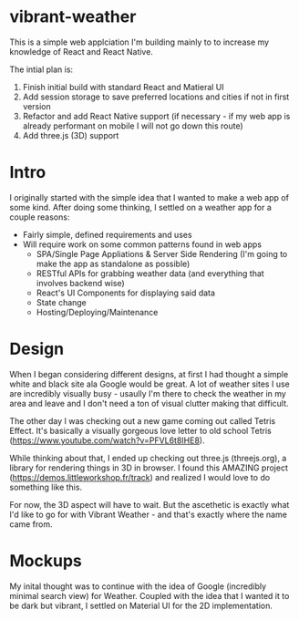 # vibrant-weather

This is a simple web applciation I'm building mainly to to increase my knowledge of React and React Native. 

The intial plan is:
1. Finish initial build with standard React and Matieral UI
2. Add session storage to save preferred locations and cities if not in first version
3. Refactor and add React Native support (if necessary - if my web app is already performant on mobile I will not go down this route)
4. Add three.js (3D) support 

# Intro

I originally started with the simple idea that I wanted to make a web app of some kind. After doing some thinking, I settled on a weather app for a couple reasons:

- Fairly simple, defined requirements and uses
- Will require work on some common patterns found in web apps
    - SPA/Single Page Appliations & Server Side Rendering (I'm going to make the app as standalone as possible)
    - RESTful APIs for grabbing weather data (and everything that involves backend wise)
    - React's UI Components for displaying said data
    - State change
    - Hosting/Deploying/Maintenance

# Design

When I began considering different designs, at first I had thought a simple white and black site ala Google would be great. A lot of weather sites I use are incredibly visually busy - usaully I'm there to check the weather in my area and leave and I don't need a ton of visual clutter making that difficult.

The other day I was checking out a new game coming out called Tetris Effect. It's basically a visually gorgeous love letter to old school Tetris (https://www.youtube.com/watch?v=PFVL6t8IHE8).

While thinking about that, I ended up checking out three.js (threejs.org), a library for rendering things in 3D in browser. I found this AMAZING project (https://demos.littleworkshop.fr/track) and realized I would love to do something like this. 

For now, the 3D aspect will have to wait. But the ascethetic is exactly what I'd like to go for with Vibrant Weather - and that's exactly where the name came from. 

# Mockups

My inital thought was to continue with the idea of Google (incredibly minimal search view) for Weather. Coupled with the idea that I wanted it to be dark but vibrant, I settled on Material UI for the 2D implementation. 
